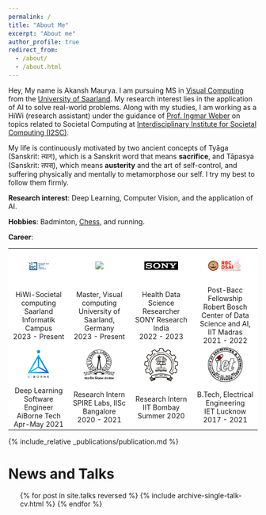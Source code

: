 ```yaml
---
permalink: /
title: "About Me"
excerpt: "About me"
author_profile: true
redirect_from: 
  - /about/
  - /about.html
---
```



Hey, My name is Akansh Maurya. I am pursuing MS in [Visual Computing](https://www.mia.uni-saarland.de/mvc/index.shtml)  from the [University of Saarland](https://saarland-informatics-campus.de/en/). My research interest lies in the application of AI to solve real-world problems. Along with my studies, I am working as a HiWi (research assistant) under the guidance of [Prof. Ingmar Weber](https://ingmarweber.de/) on topics related to Societal Computing at [Interdisciplinary Institute for Societal Computing (I2SC)](https://www.i2sc.net/). 

My life is continuously motivated by two ancient concepts of Tyāga (Sanskrit: त्याग), which is a Sanskrit word that means **sacrifice**, and Tāpasya (Sanskrit: तपस्), which means **austerity** and the art of self-control, and suffering physically and mentally to metamorphose our self. I try my best to follow them firmly.

**Research interest**: Deep Learning, Computer Vision, and the application of AI.

**Hobbies**: Badminton, [Chess](https://www.chess.com/stats/live/rapid/halfcursed/0), and running.

**Career**:
<div class = "row">
 
  <table class = 'about-edu'>

<tr>
  <td align="center" width="16%" style = "vertical-align: middle; background-color: rgba(255, 255, 255, 1)">
      <a href="https://saarland-informatics-campus.de/en/"><img src = "/images/logo_SIC.jpg" width="60%"></a>
    </td> 
  
  <td align="center" width="16%" style = "vertical-align: middle; background-color: rgba(255, 255, 255, 1)">
      <a href="https://www.uni-saarland.de/start.html"><img src = "images/Logo-Universität_des_Saarlandes.png" width="60%"></a>
    </td> 

  <td align="center" width="16%" style = "vertical-align: middle; background-color: rgba(255, 255, 255, 1)">
        <a href="https://www.sonyresearchindia.com/"><img src = "images/sony-logo.png" width="60%"></a>
    </td> 

  <td align="center" width="16%" style = "vertical-align: middle; background-color: rgba(255, 255, 255, 1)">
      <a href="https://rbcdsai.iitm.ac.in/"><img src = "images/rbcdsai_logo.jpg" width="60%"></a>
    </td>     
</tr>


<tr>
  <td align="center" style = "vertical-align: middle; background-color: rgba(255, 255, 255, 1)">HiWi-Societal computing<br>Saarland Informatik Campus<br>2023 - Present</td>

  <td align="center" style = "vertical-align: middle; background-color: rgba(255, 255, 255, 1)">Master, Visual computing<br>University of Saarland, Germany<br>2023 - Present</td>

  <td align="center" style = "vertical-align: middle; background-color: rgba(255, 255, 255, 1)"> Health Data Science Researcher<br>SONY Research India<br>2022 - 2023</td>

  <td align="center" style = "vertical-align: middle; background-color: rgba(255, 255, 255, 1)">Post-Bacc Fellowship<br>Robert Bosch Center of Data Science and AI, IIT Madras<br>2021 - 2022</td>
</tr>

<tr>
  <td align="center" width="16%" style = "vertical-align: middle; background-color: rgba(255, 255, 255, 1)">
      <a href="https://www.aiborne.tech/"><img src = "images/aiborne-tech-logo.png" width="60%"></a>
    </td> 

  <td align="center" width="16%" style = "vertical-align: middle; background-color: rgba(255, 255, 255, 1)">
      <a href="https://spire.ee.iisc.ac.in/"><img src = "images/iisc_logo.jpg" width="60%"></a>
    </td>

  <td align="center" width="16%" style = "vertical-align: middle; background-color: rgba(255, 255, 255, 1)">
    <a href="https://www.iitb.ac.in/"><img src = "images/iit_logo.png" width="60%"></a>
  </td>

  <td align="center" width="16%" style = "vertical-align: middle; background-color: rgba(255, 255, 255, 1)">
    <a href="https://www.ietlucknow.ac.in/"><img src = "images/iet_logo.png" width="60%"></a>
  </td>
</tr>

<tr>
  <td align="center" style = "vertical-align: middle; background-color: rgba(255, 255, 255, 1)">Deep Learning Software Engineer<br> AiBorne Tech<br>Apr-May 2021</td>

  <td align="center" style = "vertical-align: middle; background-color: rgba(255, 255, 255, 1)">Research Intern<br>SPIRE Labs, IISc Bangalore<br>2020 - 2021</td>

  <td align="center" style = "vertical-align: middle; background-color: rgba(255, 255, 255, 1)">Research Intern<br>IIT Bombay<br>Summer 2020</td>

  <td align="center" style = "vertical-align: middle; background-color: rgba(255, 255, 255, 1)">B.Tech, Electrical Engineering<br>IET Lucknow<br>2017 - 2021</td>
</tr>

</table>
  
</div>

{% include_relative _publications/publication.md %}

News and Talks
======
  <ul>{% for post in site.talks reversed %}
    {% include archive-single-talk-cv.html %}
  {% endfor %}</ul>


